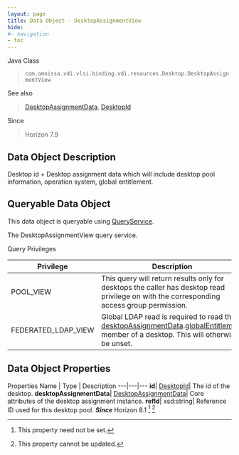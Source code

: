 ```yaml
---
layout: page
title: Data Object - DesktopAssignmentView
hide:
#- navigation
- toc
---
```






Java Class
> `com.omnissa.vdi.vlsi.binding.vdi.resources.Desktop.DesktopAssignmentView`

See also
> [DesktopAssignmentData](vdi.resources.Desktop.DesktopAssignmentData.md), [DesktopId](vdi.entity.DesktopId.md)

Since
> Horizon 7.9


## Data Object Description

Desktop id + Desktop assignment data which will include desktop pool information, operation system, global entitlement.

##  Queryable Data Object

This data object is queryable using [QueryService](vdi.query.QueryService.md "QueryService").

The DesktopAssignmentView query service.

Query Privileges

Privilege |  Description
---|---
POOL_VIEW|  This query will return results only for desktops the caller has desktop read privilege on with the corresponding access group permission.
FEDERATED_LDAP_VIEW|  Global LDAP read is required to read the [desktopAssignmentData](vdi.resources.Desktop.DesktopAssignmentView.md#desktopAssignmentData).[globalEntitlement](vdi.resources.Desktop.DesktopAssignmentData.md#globalEntitlement) member of a desktop. This will otherwise be unset.



## Data Object Properties
Properties
Name |  Type |  Description
---|---|---
**id**| [DesktopId](vdi.entity.DesktopId.md)|  The id of the desktop.
**desktopAssignmentData**| [DesktopAssignmentData](vdi.resources.Desktop.DesktopAssignmentData.md)|  Core attributes of the desktop assignment instance.
**refId**|  xsd:string|  Reference ID used for this desktop pool.  **_Since_** Horizon 8.1 [^1] [^2]
 


 


[^1]: This property need not be set.
[^2]: This property cannot be updated.